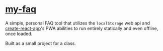 # [my-faq](https://avrittrohwer.github.io/my-faq)

A simple, personal FAQ tool that utilizes the `localStorage` web api and [create-react-app](https://github.com/facebook/create-react-app)'s PWA abilities to run entirely statically and even offline, once loaded.

Built as a small project for a class.